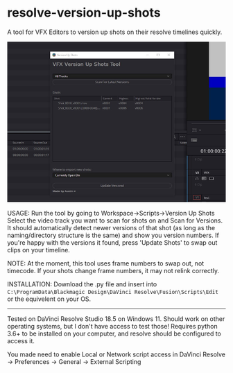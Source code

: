 # resolve-version-up-shots
A tool for VFX Editors to version up shots on their resolve timelines quickly.

![alt text](Version-Up-Screenshot.jpg)

USAGE:
Run the tool by going to Workspace->Scripts->Version Up Shots
Select the video track you want to scan for shots on and Scan for Versions.
It should automatically detect newer versions of that shot (as long as the naming/directory structure is the same) and show you version numbers.
If you're happy with the versions it found, press 'Update Shots' to swap out clips on your timeline.

NOTE: At the moment, this tool uses frame numbers to swap out, not timecode. If your shots change frame numbers, it may not relink correctly.


INSTALLATION:
Download the .py file and insert into `C:\ProgramData\Blackmagic Design\DaVinci Resolve\Fusion\Scripts\Edit` or the equivelent on your OS.

---
Tested on DaVinci Resolve Studio 18.5 on Windows 11. Should work on other operating systems, but I don't have access to test those!
Requires python 3.6+ to be installed on your computer, and resolve should be configured to access it.

You made need to enable Local or Network script access in DaVinci Resolve -> Preferences -> General -> External Scripting
